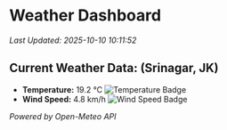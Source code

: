 
# Weather Dashboard

_Last Updated: 2025-10-10 10:11:52_

## Current Weather Data: (Srinagar, JK)
- **Temperature:** 19.2 °C ![Temperature Badge](https://img.shields.io/badge/Temperature-Low%20Temp-blue)
- **Wind Speed:** 4.8 km/h ![Wind Speed Badge](https://img.shields.io/badge/Wind%20Speed-Light%20Wind-blue)

*Powered by Open-Meteo API*

